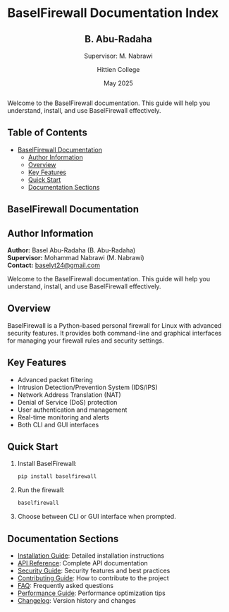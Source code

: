 # BaselFirewall Documentation Index

<div style="text-align: center; margin: 2em 0;">
<h2>B. Abu-Radaha</h2>
<p>Supervisor: M. Nabrawi</p>
<p>Hittien College</p>
<p>May 2025</p>
</div>

Welcome to the BaselFirewall documentation. This guide will help you understand, install, and use BaselFirewall effectively.

## Table of Contents

- [BaselFirewall Documentation](#baselfirewall-documentation)
  - [Author Information](#author-information)
  - [Overview](#overview)
  - [Key Features](#key-features)
  - [Quick Start](#quick-start)
  - [Documentation Sections](#documentation-sections)

## BaselFirewall Documentation

## Author Information
**Author:** Basel Abu-Radaha (B. Abu-Radaha)  
**Supervisor:** Mohammad Nabrawi (M. Nabrawi)  
**Contact:** baselyt24@gmail.com

Welcome to the BaselFirewall documentation. This guide will help you understand, install, and use BaselFirewall effectively.

## Overview

BaselFirewall is a Python-based personal firewall for Linux with advanced security features. It provides both command-line and graphical interfaces for managing your firewall rules and security settings.

## Key Features

- Advanced packet filtering
- Intrusion Detection/Prevention System (IDS/IPS)
- Network Address Translation (NAT)
- Denial of Service (DoS) protection
- User authentication and management
- Real-time monitoring and alerts
- Both CLI and GUI interfaces

## Quick Start

1. Install BaselFirewall:
   ```bash
   pip install baselfirewall
   ```

2. Run the firewall:
   ```bash
   baselfirewall
   ```

3. Choose between CLI or GUI interface when prompted.

## Documentation Sections

- [Installation Guide](INSTALL.md): Detailed installation instructions
- [API Reference](API.md): Complete API documentation
- [Security Guide](SECURITY.md): Security features and best practices
- [Contributing Guide](CONTRIBUTING.md): How to contribute to the project
- [FAQ](FAQ.md): Frequently asked questions
- [Performance Guide](PERFORMANCE.md): Performance optimization tips
- [Changelog](CHANGELOG.md): Version history and changes 
